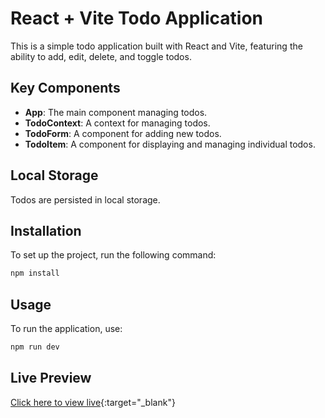 # React + Vite Todo Application

This is a simple todo application built with React and Vite, featuring the ability to add, edit, delete, and toggle todos.

## Key Components

- **App**: The main component managing todos.
- **TodoContext**: A context for managing todos.
- **TodoForm**: A component for adding new todos.
- **TodoItem**: A component for displaying and managing individual todos.

## Local Storage

Todos are persisted in local storage.

## Installation

To set up the project, run the following command:

```bash
npm install
```

## Usage

To run the application, use:

```bash
npm run dev
```

## Live Preview

[Click here to view live](https://todo-ten-jet-81.vercel.app/){:target="_blank"}